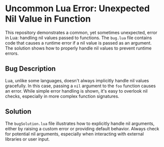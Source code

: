 # Uncommon Lua Error: Unexpected Nil Value in Function

This repository demonstrates a common, yet sometimes unexpected, error in Lua:  handling nil values passed to functions.  The `bug.lua` file contains code that causes a runtime error if a nil value is passed as an argument. The solution shows how to properly handle nil values to prevent runtime errors.

## Bug Description

Lua, unlike some languages, doesn't always implicitly handle nil values gracefully. In this case, passing a `nil` argument to the `foo` function causes an error. While simple error handling is shown, it's easy to overlook nil checks, especially in more complex function signatures.

## Solution

The `bugSolution.lua` file illustrates how to explicitly handle nil arguments, either by raising a custom error or providing default behavior. Always check for potential nil arguments, especially when interacting with external libraries or user input.